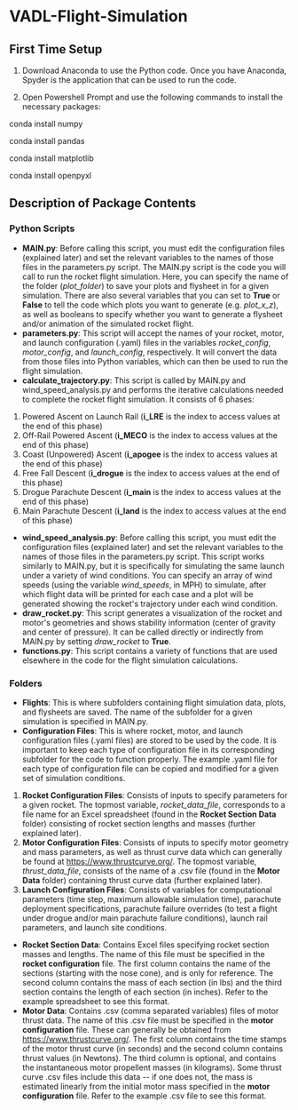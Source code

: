 # VADL-Flight-Simulation

## First Time Setup

1. Download Anaconda to use the Python code.
Once you have Anaconda, Spyder is the application that can be used to run the code.

2. Open Powershell Prompt and use the following commands to install the necessary packages:

conda install numpy

conda install pandas

conda install matplotlib

conda install openpyxl

## Description of Package Contents
### Python Scripts
- **MAIN.py**: Before calling this script, you must edit the configuration files (explained later) and set the relevant variables to the names of those files in the parameters.py script. The MAIN.py script is the code you will call to run the rocket flight simulation. Here, you can specify the name of the folder (_plot_folder_) to save your plots and flysheet in for a given simulation. There are also several variables that you can set to **True** or **False** to tell the code which plots you want to generate (e.g. _plot_x_z_), as well as booleans to specify whether you want to generate a flysheet and/or animation of the simulated rocket flight.
- **parameters.py**: This script will accept the names of your rocket, motor, and launch configuration (.yaml) files in the variables _rocket_config_, _motor_config_, and _launch_config_, respectively. It will convert the data from those files into Python variables, which can then be used to run the flight simulation.
- **calculate_trajectory.py**: This script is called by MAIN.py and wind_speed_analysis.py and performs the iterative calculations needed to complete the rocket flight simulation. It consists of 6 phases:
1. Powered Ascent on Launch Rail (**i_LRE** is the index to access values at the end of this phase)
2. Off-Rail Powered Ascent (**i_MECO** is the index to access values at the end of this phase)
3. Coast (Unpowered) Ascent (**i_apogee** is the index to access values at the end of this phase)
4. Free Fall Descent (**i_drogue** is the index to access values at the end of this phase)
5. Drogue Parachute Descent (**i_main** is the index to access values at the end of this phase)
6. Main Parachute Descent (**i_land** is the index to access values at the end of this phase)
- **wind_speed_analysis.py**: Before calling this script, you must edit the configuration files (explained later) and set the relevant variables to the names of those files in the parameters.py script. This script works similarly to MAIN.py, but it is specifically for simulating the same launch under a variety of wind conditions. You can specify an array of wind speeds (using the variable _wind_speeds_, in MPH) to simulate, after which flight data will be printed for each case and a plot will be generated showing the rocket's trajectory under each wind condition. 
- **draw_rocket.py**: This script generates a visualization of the rocket and motor's geometries and shows stability information (center of gravity and center of pressure). It can be called directly or indirectly from MAIN.py by setting _draw_rocket_ to **True**.
- **functions.py**: This script contains a variety of functions that are used elsewhere in the code for the flight simulation calculations.

### Folders
- **Flights**: This is where subfolders containing flight simulation data, plots, and flysheets are saved. The name of the subfolder for a given simulation is specified in MAIN.py.
- **Configuration Files**: This is where rocket, motor, and launch configuration files (.yaml files) are stored to be used by the code. It is important to keep each type of configuration file in its corresponding subfolder for the code to function properly. The example .yaml file for each type of configuration file can be copied and modified for a given set of simulation conditions.
1. **Rocket Configuration Files**: Consists of inputs to specify parameters for a given rocket. The topmost variable, _rocket_data_file_, corresponds to a file name for an Excel spreadsheet (found in the **Rocket Section Data** folder) consisting of rocket section lengths and masses (further explained later).
2. **Motor Configuration Files**: Consists of inputs to specify motor geometry and mass parameters, as well as thrust curve data which can generally be found at https://www.thrustcurve.org/. The topmost variable, _thrust_data_file_, consists of the name of a .csv file (found in the **Motor Data** folder) containing thrust curve data (further explained later).
3. **Launch Configuration Files**: Consists of variables for computational parameters (time step, maximum allowable simulation time), parachute deployment specifications, parachute failure overrides (to test a flight under drogue and/or main parachute failure conditions), launch rail parameters, and launch site conditions.
- **Rocket Section Data**: Contains Excel files specifying rocket section masses and lengths. The name of this file must be specified in the **rocket configuration** file. The first column contains the name of the sections (starting with the nose cone), and is only for reference. The second column contains the mass of each section (in lbs) and the third section contains the length of each section (in inches). Refer to the example spreadsheet to see this format.
- **Motor Data**: Contains .csv (comma separated variables) files of motor thrust data. The name of this .csv file must be specified in the **motor configuration** file. These can generally be obtained from https://www.thrustcurve.org/. The first column contains the time stamps of the motor thrust curve (in seconds) and the second column contains thrust values (in Newtons). The third column is optional, and contains the instantaneous motor propellent masses (in kilograms). Some thrust curve .csv files include this data -- if one does not, the mass is estimated linearly from the initial motor mass specified in the **motor configuration** file. Refer to the example .csv file to see this format.

